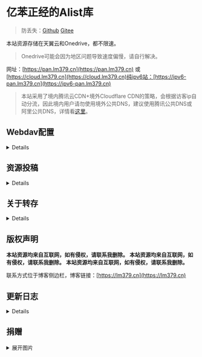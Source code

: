 # 亿苯正经的Alist库

> 防丢失：[Github](https://github.com/lm379/lm379-alist)  [Gitee](https://gitee.com/lm379/lm379-alist)

本站资源存储在天翼云和Onedrive，都不限速。

> Onedrive可能会因为地区问题导致速度偏慢，请自行解决。

网址：[https://pan.lm379.cn](https://pan.lm379.cn) 或 [https://cloud.lm379.cn](https://cloud.lm379.cn)纯ipv6站：[https://ipv6-pan.lm379.cn](https://ipv6-pan.lm379.cn)

> 本站采用了境内腾讯云CDN+境外Cloudflare CDN的策略，会根据访客ip自动分流，因此境内用户请勿使用境外公共DNS，建议使用腾讯公共DNS或阿里公共DNS，详情看[这里](https://lm379.cn/2022/10/01/lm379-s-blog/)。

## Webdav配置

<details>

**本站目前开放了公共webdav，账号密码如下**

> webdav账号只开放了读取权限
>
> 另外，不支持直接通过Alist内通过Alist V3方式挂载本站，如有需要，请使用webdav

```yaml
url: https://pan.lm379.cn/dav/
user: public_dav
password: public
port: 443
```

或

```yaml
url: https://cloud.lm379.cn/dav/
user: public_dav
password: public
port: 443
```

在确保你的网络支持**ipv6**的情况下，你也可以使用

```yaml
url: https://ipv6-pan.lm379.cn/dav/
user: public_dav
password: public
port: 443
```

> 上述配置请灵活变通，如https协议头部分软件不需要添加，但是此时需要你勾选https或SSL
>
> dav为路径，部分软件也不需要在主机名处加上此选项(如RaiDrive)，只需要在路径处填写dav即可
>
> 如果你实在不会，可以参考下面的示例

### 部分软件Webdav挂载示例

#### PotPlayer

<img src="https://r2.lm379.cn/2024/07/502d778b5271aa65b66ea87112440f21.png" alt="image-20240704000107745" style="zoom:50%;" />

#### RaiDrive

<img src="https://r2.lm379.cn/2024/07/f6adf06c82c7e18a119fbfc76e74b6be.png" style="zoom:50%;" />

#### nPlayer

<img src="https://r2.lm379.cn/2024/07/3975193eebb871014c8a4c5affb62627.png" style="zoom:50%;" />

#### Filmly

<img src="https://r2.lm379.cn/2024/08/9d07c15581d891d668bbf48d8525478f.jpg" style="zoom:25%;" />

#### rclone

配置文件

```
[webdav]
type = webdav
url = https://pan.lm379.cn/dav
vendor = other
user = public_dav
pass = cGFXCWMEbQ2t2BPi7zwWPqeAldc0iA
```

</details>

## 资源投稿

<details>

投稿邮箱：<tougao@lm379.cn>

请不要使用 **百度网盘、夸克网盘、UC网盘、城通网盘、123云盘** 等限速严重的网盘向本人投稿

> 123盘非会员限制 **10G** 流量，这就是不要用123投稿的原因

建议优先使用

* 阿里云盘
* 115网盘
* BT种子、ED2K链接
* 天翼云盘
* 移动云盘

</details>

## 关于转存

<details>

由于天翼云盘分享资源的审核问题，以及Onedrive不支持转存文件，故本站不提供资源分享链接。如果需要转存，请自行请使用Rclone挂载webdav，然后使用Rclone进行转存。

> 如何使用Rclone请自行上网搜索。

</details>

## 版权声明

**本站资源均来自互联网，如有侵权，请联系我删除。**
**本站资源均来自互联网，如有侵权，请联系我删除。**
**本站资源均来自互联网，如有侵权，请联系我删除。**

联系方式位于博客侧边栏，博客链接：[https://lm379.cn](https://lm379.cn)

## 更新日志

<details>
<!-- <summary>展开更新日志</summary> -->

### 2024.8.13

上线纯ipv6站

### 2024.7.8

页面简单美化，美化教程已更新至博客，链接：[点这里](https://lm379.cn/2024/07/08/Alist-%E7%BE%8E%E5%8C%96%E5%90%88%E9%9B%86/)

### 2024.7.7

从阿里云盘迁移了一堆文件到OneDrive，导致第一个账号的5T容量已满，现启用第二个账号，并修改目录

</details>

## 捐赠

<details>
<summary>展开图片</summary>
<pre>
<img src="https://r2.lm379.cn/2024/04/f597f96be857f5d530a787c8b81731da.jpg" alt="支付宝" style="zoom: 33%;" />
</pre>
</details>
